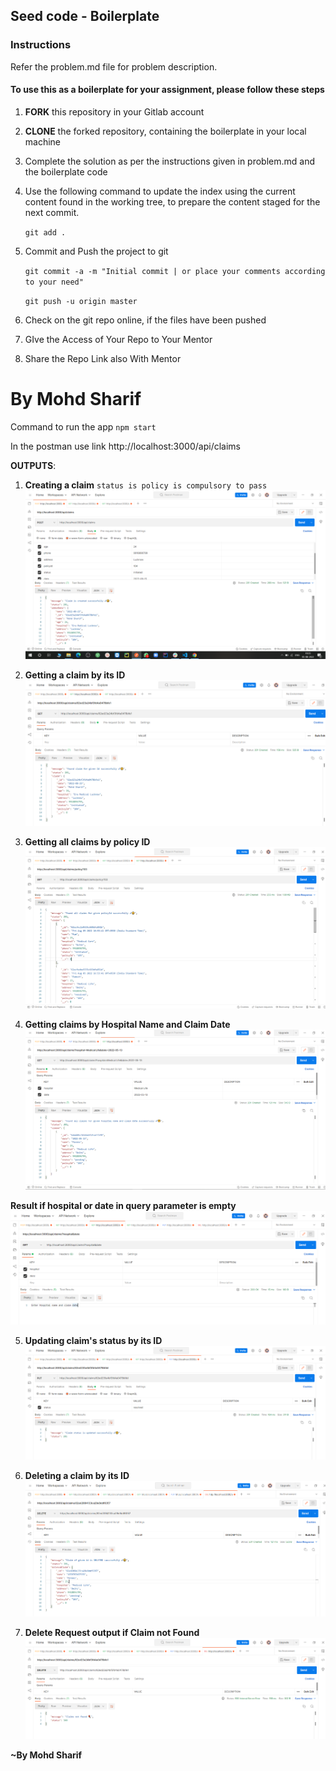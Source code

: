 ## Seed code - Boilerplate

### Instructions
Refer the problem.md file for problem description.

#### To use this as a boilerplate for your assignment, please follow these steps

1. **FORK** this repository in your Gitlab account

2. **CLONE** the forked repository, containing the boilerplate in your local machine

3. Complete the solution as per the instructions given in problem.md and the boilerplate code

5. Use the following command to update the index using the current content found in the working tree, to prepare the content staged for the next commit.

   `git add .`

6. Commit and Push the project to git

   `git commit -a -m "Initial commit | or place your comments according to your need"`

   `git push -u origin master`

7. Check on the git repo online, if the files have been pushed

8. GIve the Access of Your Repo to Your Mentor

9. Share the Repo Link also With Mentor


**By Mohd Sharif**
=================================================
Command to run the app
   `npm start`

In the postman use link  http://localhost:3000/api/claims

**OUTPUTS**:

1.  **Creating a claim**
      `status is policy is compulsory to pass`
![](./output-images/1.%20ClaimCreation.png)


2.  **Getting a claim by its ID**
![](./output-images/2.%20Claim%20Getting%20By%20Id.png)


3.  **Getting all claims by policy ID**
![](./output-images/3.%20ClaimsByPolicy.png)


4.  **Getting claims by Hospital Name and Claim Date**
![](./output-images/4.%20ClaimsByHospitalAndDate.png)

**Result if hospital or date in query parameter is empty**
![](./output-images/4.%20if%20hospital%20or%20date%20is%20empty.png)


5.  **Updating claim's status by its ID**
![](./output-images/5.%20Claim%20status%20Update.png)

6.  **Deleting a claim  by its ID**
![](./output-images/6.%20Claim%20delete%20by%20Id.png)

4.  **Delete Request output if Claim not Found**
![](./output-images/7.%20Claim%20Not%20Found.png)


**~By Mohd Sharif**



